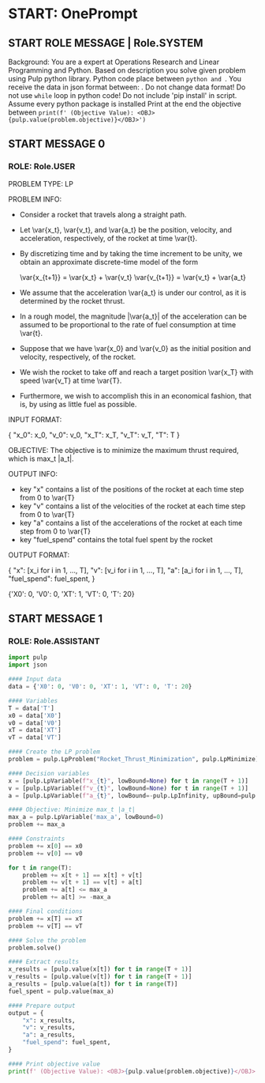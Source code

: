 # START: OnePrompt 
## START ROLE MESSAGE | Role.SYSTEM 
Background: You are a expert at Operations Research and Linear Programming and Python. Based on description you solve given problem using Pulp python library. Python code place between ```python and ```. You receive the data in json format between: <DATA></DATA>. Do not change data format! Do not use `while` loop in python code! Do not include 'pip install' in script. Assume every python package is installed Print at the end the objective between <OBJ></OBJ> `print(f' (Objective Value): <OBJ>{pulp.value(problem.objective)}</OBJ>')`  
## START MESSAGE 0 
### ROLE: Role.USER
<DESCRIPTION>
PROBLEM TYPE: LP

PROBLEM INFO: 

- Consider a rocket that travels along a straight path. 
- Let \var{x_t}, \var{v_t}, and \var{a_t} be the position, velocity, and acceleration, respectively, of the rocket at time \var{t}.
- By discretizing time and by taking the time increment to be unity, we obtain an approximate discrete-time model of the form 
    
    \var{x_{t+1}} = \var{x_t} + \var{v_t}
    \var{v_{t+1}} = \var{v_t} + \var{a_t}

- We assume that the acceleration \var{a_t} is under our control, as it is determined by the rocket thrust.
- In a rough model, the magnitude |\var{a_t}| of the accelera­tion can be assumed to be proportional to the rate of fuel consumption at time \var{t}.
- Suppose that we have \var{x_0} and \var{v_0} as the initial position and velocity, respectively, of the rocket.
- We wish the rocket to take off and reach a target position \var{x_T} with speed \var{v_T} at time \var{T}.
- Furthermore, we wish to accomplish this in an economical fashion, that is, by using as little fuel as possible.


INPUT FORMAT: 

{
    "x_0": x_0,
    "v_0": v_0,
    "x_T": x_T,
    "v_T": v_T,
    "T": T
}

OBJECTIVE: The objective is to minimize the maximum thrust required, which is max_t |a_t|. 

OUTPUT INFO:

- key "x" contains a list of the positions of the rocket at each time step from 0 to \var{T}
- key "v" contains a list of the velocities of the rocket at each time step from 0 to \var{T}
- key "a" contains a list of the accelerations of the rocket at each time step from 0 to \var{T}
- key "fuel_spend" contains the total fuel spent by the rocket

OUTPUT FORMAT:

{
    "x": [x_i for i in 1, ..., T],
    "v": [v_i for i in 1, ..., T],
    "a": [a_i for i in 1, ..., T],
    "fuel_spend": fuel_spent,
}


</DESCRIPTION>
<DATA>
{'X0': 0, 'V0': 0, 'XT': 1, 'VT': 0, 'T': 20}</DATA>


## START MESSAGE 1 
### ROLE: Role.ASSISTANT
```python
import pulp
import json

#### Input data
data = {'X0': 0, 'V0': 0, 'XT': 1, 'VT': 0, 'T': 20}

#### Variables
T = data['T']
x0 = data['X0']
v0 = data['V0']
xT = data['XT']
vT = data['VT']

#### Create the LP problem
problem = pulp.LpProblem("Rocket_Thrust_Minimization", pulp.LpMinimize)

#### Decision variables
x = [pulp.LpVariable(f"x_{t}", lowBound=None) for t in range(T + 1)]
v = [pulp.LpVariable(f"v_{t}", lowBound=None) for t in range(T + 1)]
a = [pulp.LpVariable(f"a_{t}", lowBound=-pulp.LpInfinity, upBound=pulp.LpInfinity) for t in range(T)]

#### Objective: Minimize max_t |a_t|
max_a = pulp.LpVariable('max_a', lowBound=0)
problem += max_a

#### Constraints
problem += x[0] == x0
problem += v[0] == v0

for t in range(T):
    problem += x[t + 1] == x[t] + v[t]
    problem += v[t + 1] == v[t] + a[t]
    problem += a[t] <= max_a
    problem += a[t] >= -max_a

#### Final conditions
problem += x[T] == xT
problem += v[T] == vT

#### Solve the problem
problem.solve()

#### Extract results
x_results = [pulp.value(x[t]) for t in range(T + 1)]
v_results = [pulp.value(v[t]) for t in range(T + 1)]
a_results = [pulp.value(a[t]) for t in range(T)]
fuel_spent = pulp.value(max_a)

#### Prepare output
output = {
    "x": x_results,
    "v": v_results,
    "a": a_results,
    "fuel_spend": fuel_spent,
}

#### Print objective value
print(f' (Objective Value): <OBJ>{pulp.value(problem.objective)}</OBJ>')
```

